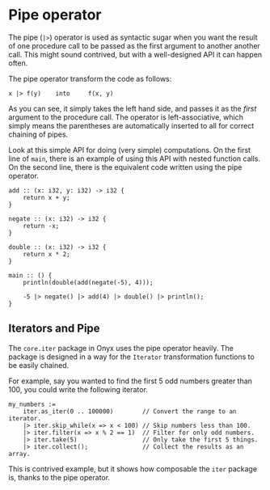 # Pipe operator

The pipe (`|>`) operator is used as syntactic sugar when you want the result of one procedure call to be passed as the first argument to another another call.
This might sound contrived, but with a well-designed API it can happen often.

The pipe operator transform the code as follows:
```
x |> f(y)    into     f(x, y)
```
As you can see, it simply takes the left hand side, and passes it as the *first* argument to the procedure call.
The operator is left-associative, which simply means the parentheses are automatically inserted to all for correct chaining of pipes.

Look at this simple API for doing (very simple) computations.
On the first line of `main`, there is an example of using this API with nested function calls.
On the second line, there is the equivalent code written using the pipe operator.
```onyx
add :: (x: i32, y: i32) -> i32 {
    return x + y;
}

negate :: (x: i32) -> i32 {
    return -x;
}

double :: (x: i32) -> i32 {
    return x * 2;
}

main :: () {
    println(double(add(negate(-5), 4)));

    -5 |> negate() |> add(4) |> double() |> println();
}
```

## Iterators and Pipe

The `core.iter` package in Onyx uses the pipe operator heavily.
The package is designed in a way for the `Iterator` transformation
functions to be easily chained.

For example, say you wanted to find the first 5 odd numbers greater
than 100, you could write the following iterator.

```onyx
my_numbers :=
    iter.as_iter(0 .. 100000)        // Convert the range to an iterator.
    |> iter.skip_while(x => x < 100) // Skip numbers less than 100.
    |> iter.filter(x => x % 2 == 1)  // Filter for only odd numbers.
    |> iter.take(5)                  // Only take the first 5 things.
    |> iter.collect();               // Collect the results as an array.
```

This is contrived example, but it shows how composable the `iter` package
is, thanks to the pipe operator.
